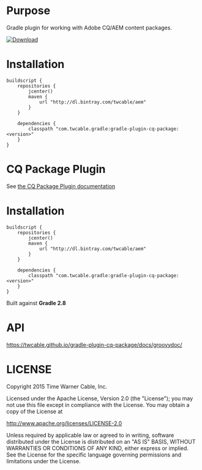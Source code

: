 # Purpose #

Gradle plugin for working with Adobe CQ/AEM content packages.

[ ![Download](https://api.bintray.com/packages/twcable/aem/gradle-plugin-cq-package/images/download.svg) ](https://bintray.com/twcable/aem/gradle-plugin-cq-package/_latestVersion)

# Installation #

```
buildscript {
    repositories {
        jcenter()
        maven {
            url "http://dl.bintray.com/twcable/aem"
        }
    }

    dependencies {
        classpath "com.twcable.gradle:gradle-plugin-cq-package:<version>"
    }
}
```


# CQ Package Plugin #

See [the CQ Package Plugin documentation](docs/CqPackagePlugin.adoc)

# Installation #

```
buildscript {
    repositories {
        jcenter()
        maven {
            url "http://dl.bintray.com/twcable/aem"
        }
    }

    dependencies {
        classpath "com.twcable.gradle:gradle-plugin-cq-package:<version>"
    }
}
```

Built against **Gradle 2.8**

# API #

https://twcable.github.io/gradle-plugin-cq-package/docs/groovydoc/

# LICENSE

Copyright 2015 Time Warner Cable, Inc.

Licensed under the Apache License, Version 2.0 (the "License"); you may not use this file except in compliance
with the License. You may obtain a copy of the License at

http://www.apache.org/licenses/LICENSE-2.0

Unless required by applicable law or agreed to in writing, software distributed under the License is distributed on
an "AS IS" BASIS, WITHOUT WARRANTIES OR CONDITIONS OF ANY KIND, either express or implied. See the License for
the specific language governing permissions and limitations under the License.
